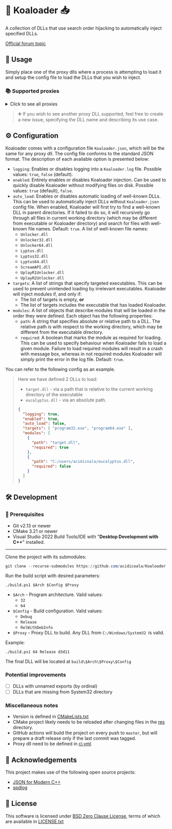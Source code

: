 # 🐨 Koaloader 📥

A collection of DLLs that use search order hijacking to automatically inject specified DLLs.

[Official forum topic](https://cs.rin.ru/forum/viewtopic.php?p=2536753#p2536753)

## 🚀 Usage

Simply place one of the proxy dlls where a process is attempting to load it and setup the config file to load the DLLs that you wish to inject.

### 📚 Supported proxies

<details><summary>Click to see all proxies</summary>

- [x] **audioses.dll**
- [x] **d3d9.dll**
- [x] **d3d10.dll**
- [x] **d3d11.dll**
- [x] **dinput8.dll**
- [x] **dwmapi.dll**
- [x] **dxgi.dll**
- [x] **glu32.dll**
- [x] **hid.dll**
- [x] **iphlpapi.dll**
- [x] **msasn1.dll**
- [x] **opengl32.dll**
- [x] **profapi.dll**
- [x] **propsys.dll**
- [x] **version.dll**
- [x] **winhttp.dll**
- [x] **wldp.dll**
- [x] **winmm.dll**
- [x] **xinput9_1_0.dll**

</details>

> ➕ If you wish to see another proxy DLL supported, feel free to create a new issue, specifying the DLL name and describing its use case.

## ⚙ Configuration

Koaloader comes with a configuration file `Koaloader.json`, which will be the same for any proxy dll. The config file conforms to the standard JSON format. The description of each available option is presented below:

* `logging`: Enables or disables logging into a `Koaloader.log` file. Possible values: `true`, `false` (default).
* `enabled`: Entirely enables or disables Koaloader injection. Can be used to quickly disable Koaloader without modifying files on disk. Possible values: `true` (default), `false`.
* `auto_load`: Enables or disables automatic loading of well-known DLLs. This can be used to automatically inject DLLs without `Koaloader.json` config file. When enabled, Koaloader will first try to find a well-known DLL in parent directories. If it failed to do so, it will recursively go through all files in current working directory (which may be different from executable or Koaloader directory) and search for files with well-known file names. Default: `true`. A list of well-known file names:
  * `Unlocker.dll`
  * `Unlocker32.dll`
  * `Unlocker64.dll`
  * `Lyptus.dll`
  * `Lyptus32.dll`
  * `Lyptus64.dll`
  * `ScreamAPI.dll`
  * `UplayR1Unlocker.dll`
  * `UplayR2Unlocker.dll`
* `targets`: A list of strings that specify targeted executables. This can be used to prevent unintended loading by irrelevant executables. Koaloader will inject modules if, and only if:
  * The list of targets is empty, **or**
  * The list of targets includes the executable that has loaded Koaloader.
* `modules`: A list of objects that describe modules that will be loaded in the order they were defined. Each object has the following properties:
  * `path`:  A string that specifies absolute or relative path to a DLL. The relative path is with respect to the working directory, which may be different from the executable directory.
  * `required`: A boolean that marks the module as required for loading. This can be used to specify behaviour when Koaloader fails to load a given module. Failure to load required modules will result in a crash with message box, whereas in not required modules Koaloader will simply print the error in the log file. Default: `true`.

You can refer to the following config as an example.

> Here we have defined 2 DLLs to load:
>
> * `target.dll` - via a path that is relative to the current working directory of the executable
> * `eucalyptus.dll` - via an absolute path.
>
> ```json
> {
>   "logging": true,
>   "enabled": true,
>   "auto_load": false,
>   "targets": [ "program32.exe", "program64.exe" ],
>   "modules": [
>     {
>       "path": "target.dll",
>       "required": true
>     },
>     {
>       "path": "C:/users/acidicoala/eucalyptus.dll",
>       "required": false
>     }
>   ]
> }
> ```

## 🛠 Development

### 🚥 Prerequisites

* Git v2.13 or newer
* CMake 3.21 or newer
* Visual Studio 2022 Build Tools/IDE with "**Desktop Development with C++**" installed.

___
Clone the project with its submodules:

```powershell
git clone --recurse-submodules https://github.com/acidicoala/Koaloader.git
```

Run the build script with desired parameters:

```shell
./build.ps1 $Arch $Config $Proxy
```

* `$Arch` - Program architecture. Valid values:
  * `32`
  * `64`
* `$Config` - Build configuration. Valid values:
  * `Debug`
  * `Release`
  * `RelWithDebInfo`
* `$Proxy` - Proxy DLL to build. Any DLL from `C:/Windows/System32 `is valid.

Example:

```shell
./build.ps1 64 Release d3d11
```

The final DLL will be located at
`build\$Arch\$Proxy\$Config`

### Potential improvements

- [ ] DLLs with unnamed exports (by ordinal)
- [ ] DLLs that are missing from System32 directory

### Miscellaneous notes

- Version is defined in [CMakeLists.txt](./CMakeLists.txt)
- CMake project likely needs to be reloaded after changing files in the [res](./res) directory.
- GitHub actions will build the project on every push to `master`, but will prepare a draft release only if the last commit was tagged.
- Proxy dll need to be defined in [ci.yml](.github/workflows/ci.yml)

## 👋 Acknowledgements

This project makes use of the following open source projects:

- [JSON for Modern C++](https://github.com/nlohmann/json)
- [spdlog](https://github.com/gabime/spdlog)

## 📄 License

This software is licensed under [BSD Zero Clause  License], terms of which are available in [LICENSE.txt]

[BSD Zero Clause  License]: https://choosealicense.com/licenses/0bsd/

[LICENSE.txt]: LICENSE.txt
